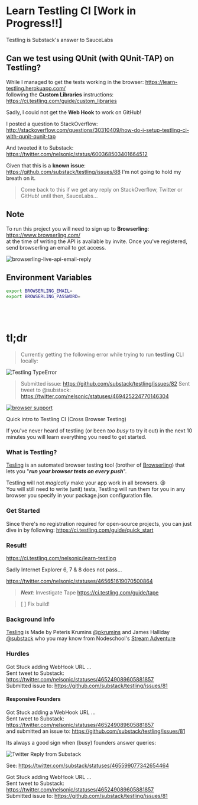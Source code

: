 Learn Testling CI  [Work in Progress!!]
=================

Testling is Substack's answer to SauceLabs

## Can we test using QUnit (with QUnit-TAP) on Testling?

While I managed to get the tests working in the browser:
https://learn-testling.herokuapp.com/  
following the **Custom Libraries** instructions: https://ci.testling.com/guide/custom_libraries

Sadly, I could not get the **Web Hook** to work on GitHub!


I posted a question to StackOverflow: http://stackoverflow.com/questions/30310409/how-do-i-setup-testling-ci-with-qunit-qunit-tap

And tweeted it to Substack: https://twitter.com/nelsonic/status/600368503401664512


Given that this is a **known issue**: https://github.com/substack/testling/issues/88
I'm not going to hold my breath on it.


> Come back to this if we get any reply on StackOverflow, Twitter or GitHub! until then, SauceLabs...

## Note

To run this project you will need to sign up to **Browserling**:
https://www.browserling.com/  
at the time of writing the API is available by invite.
Once you've registered, send browserling an email to get access.

![browserling-live-api-email-reply](https://cloud.githubusercontent.com/assets/194400/7678534/cb346b82-fd4c-11e4-899d-6736556a2d23.png)


## Environment Variables

```sh
export BROWSERLING_EMAIL=
export BROWSERLING_PASSWORD=
```


<br />
<br />

# tl;dr

> Currently getting the following error while trying to run **testling** CLI locally:

![Testling TypeError](http://i.imgur.com/VsSdwWv.png)

> Submitted issue: https://github.com/substack/testling/issues/82
> Sent tweet to @substack: https://twitter.com/nelsonic/statuses/469425224770146304


[![browser support](https://ci.testling.com/nelsonic/learn-testling.png)
](https://ci.testling.com/nelsonic/learn-testling)

Quick intro to Testling CI (Cross Browser Testing)

If you've never heard of testling (or been *too busy* to try it out)
in the next 10 minutes you will learn everything you need to get started.

### What is Testling?

[Tesling][] is an automated browser testing tool (brother of [Browserling][])
that lets you "***run your browser tests on every push***".

Testling will not *magically* make your app work in all browsers. :tired_face: <br />
You will still need to write (unit) tests, Testling will run them for you
in any browser you specify in your package.json configuration file.

### Get Started

Since there's no registration required for open-source projects,
you can just dive in by following: https://ci.testling.com/guide/quick_start


### Result!

https://ci.testling.com/nelsonic/learn-testling

Sadly Internet Explorer 6, 7 & 8 does not pass...

https://twitter.com/nelsonic/statuses/465651619070500864



> ***Next***: Investigate Tape https://ci.testling.com/guide/tape

> [ ] Fix build!


### Background Info

[Tesling][] is Made by Peteris Krumins [@pkrumins](https://github.com/pkrumins)
and James Halliday [@substack](https://github.com/substack) who you may
know from Nodeschool's [Stream Adventure][]


### Hurdles

Got Stuck adding WebHook URL ... <br />
Sent tweet to Substack: https://twitter.com/nelsonic/statuses/465249089605881857 <br />
Submitted issue to: https://github.com/substack/testling/issues/81

#### Responsive Founders

Got Stuck adding a WebHook URL ... <br />
Sent tweet to Substack: https://twitter.com/nelsonic/statuses/465249089605881857 <br />
and submitted an issue to: https://github.com/substack/testling/issues/81

Its always a good sign when (busy) founders answer queries:

![Twitter Reply from Substack](http://i.imgur.com/9ynfYGf.png)

See: https://twitter.com/substack/statuses/465599077342654464

[Tesling]: https://ci.testling.com/
[Browserling]: https://browserling.com
[Stream Adventure]: http://nodeschool.io/#stream-adventure

Got Stuck adding WebHook URL ... <br />
Sent tweet to Substack: https://twitter.com/nelsonic/statuses/465249089605881857 <br />
Submitted issue to: https://github.com/substack/testling/issues/81
